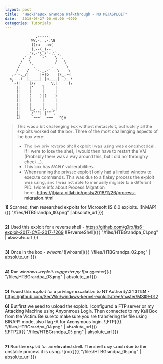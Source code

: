 ```yaml
---
layout: post
title:  "HackTheBox Grandpa Walkthrough - NO METASPLOIT"
date:   2019-07-27 00:00:00 -0500
categories: Tutorials
---
```


```
              ,-----.
            W/,-. ,-.\W
            ()>a   a<()
            (.--(_)--.)
          ,'/.-'\_/`-.\`.
        ,' /    `-'    \ `.
       /   \           /   \
      /     `.       ,'     \
     /    /   `-._.-'   \    \
   ,-`-._/|     |=|o    |\_.-<
  <,--.)  |_____| |o____|  )_ \
   `-)|    |//   _   \\|     )/
     ||    |'    |    `|
     ||    |     |     |
     ||    (    )|(    )
     ||    |     |     |
     ||    |     |     |
     ||    |_.--.|.--._|
     ||     /'""| |""`\
     []     `===' `==='  hjw
```


> This was a bit challenging box without metasploit, but luckily all the exploits worked out the box. Three of the most challenging aspects of the box were:
>
> - The low priv reverse shell exploit I was using was a oneshot deal. If I were to lose the shell, I would then have to restart the VM (Probably there was a way around this, but I did not throughly check...). 
> - This box has *MANY* vulnerabilities. 
> - When running the privsec exploit I only had a limited window to execute commands. This was due to a flakey process the exploit was using, and I was not able to manually migrate to a different PID. (More info about Process Migration here...<https://jlajara.gitlab.io/posts/2018/11/26/process-migration.html>)


**1)** Scanned, then researched exploits for Microsoft IIS 6.0 exploits.
![NMAP]({{ "/files/HTBGrandpa_00.png" | absolute_url }})<br/> 
<br/>

**2)** Used this exploit for a reverse shell - <https://github.com/g0rx/iis6-exploit-2017-CVE-2017-7269>
![ReverseShell]({{ "/files/HTBGrandpa_01.png" | absolute_url }})<br/>
<br/>

**3)** Once in the box - *whoami*
![whoami]({{ "/files/HTBGrandpa_02.png" | absolute_url }})<br/>
<br/>

**4)** Ran *windows-exploit-suggester.py*
![suggester]({{ "/files/HTBGrandpa_03.png" | absolute_url }})<br/>
<br/>

**5)** Found this exploit for a privlage escalation to NT Authority\SYSTEM - <https://github.com/SecWiki/windows-kernel-exploits/tree/master/MS09-012>
<br/>

**6)** But first we need to upload the exploit. I configured a FTP server on my Attacking Machine using Anyonmous Login. Then connected to my Kali Box from the Victim. Be sure to make sure you are transfering the file using BINARY mode, also flag -A for Anonymous login.
![FTP]({{ "/files/HTBGrandpa_04.png" | absolute_url }})<br/>
![FTP2]({{ "/files/HTBGrandpa_05.png" | absolute_url }})<br/>
<br/>

**7)** Run the exploit for an elevated shell. The shell may crash due to the unstable process it is using.
![root]({{ "/files/HTBGrandpa_06.png" | absolute_url }})<br/>
<br/>

